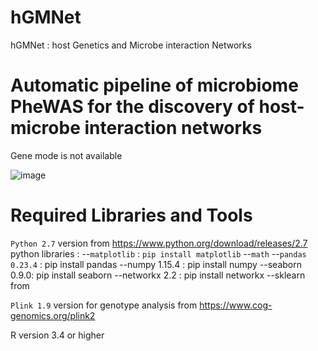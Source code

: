 # hGMNet
hGMNet : host Genetics and Microbe interaction Networks 
 
# Automatic pipeline of microbiome PheWAS for the discovery of host-microbe interaction networks
 
 Gene mode is not available 
 
 
![image](https://user-images.githubusercontent.com/51352117/64011740-48791980-cb57-11e9-948e-c08a5d87487b.png)


# Required Libraries and Tools

`Python 2.7` version from https://www.python.org/download/releases/2.7
python libraries : 
 --`matplotlib` : `pip install matplotlib`
 --`math`
 --`pandas 0.23.4` : pip install pandas 
 --numpy 1.15.4 : pip install numpy
 --seaborn 0.9.0: pip install seaborn
 --networkx 2.2 : pip install networkx
 --sklearn from  

`Plink 1.9` version for genotype analysis from https://www.cog-genomics.org/plink2



R version 3.4 or higher 
